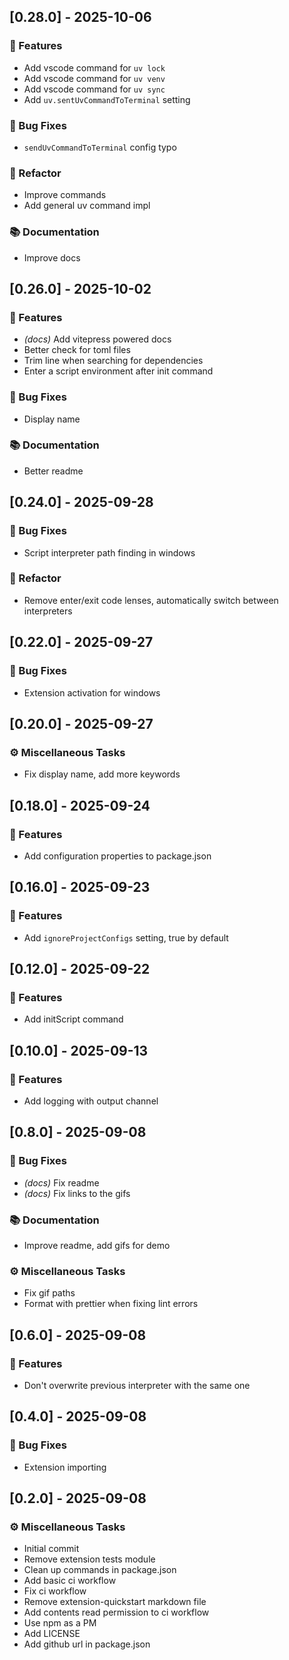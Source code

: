 ## [0.28.0] - 2025-10-06

### 🚀 Features

- Add vscode command for `uv lock`
- Add vscode command for `uv venv`
- Add vscode command for `uv sync`
- Add `uv.sentUvCommandToTerminal` setting

### 🐛 Bug Fixes

- `sendUvCommandToTerminal` config typo

### 🚜 Refactor

- Improve commands
- Add general uv command impl

### 📚 Documentation

- Improve docs
## [0.26.0] - 2025-10-02

### 🚀 Features

- *(docs)* Add vitepress powered docs
- Better check for toml files
- Trim line when searching for dependencies
- Enter a script environment after init command

### 🐛 Bug Fixes

- Display name

### 📚 Documentation

- Better readme
## [0.24.0] - 2025-09-28

### 🐛 Bug Fixes

- Script interpreter path finding in windows

### 🚜 Refactor

- Remove enter/exit code lenses, automatically switch between interpreters
## [0.22.0] - 2025-09-27

### 🐛 Bug Fixes

- Extension activation for windows
## [0.20.0] - 2025-09-27

### ⚙️ Miscellaneous Tasks

- Fix display name, add more keywords
## [0.18.0] - 2025-09-24

### 🚀 Features

- Add configuration properties to package.json
## [0.16.0] - 2025-09-23

### 🚀 Features

- Add `ignoreProjectConfigs` setting, true by default
## [0.12.0] - 2025-09-22

### 🚀 Features

- Add initScript command
## [0.10.0] - 2025-09-13

### 🚀 Features

- Add logging with output channel
## [0.8.0] - 2025-09-08

### 🐛 Bug Fixes

- *(docs)* Fix readme
- *(docs)* Fix links to the gifs

### 📚 Documentation

- Improve readme, add gifs for demo

### ⚙️ Miscellaneous Tasks

- Fix gif paths
- Format with prettier when fixing lint errors
## [0.6.0] - 2025-09-08

### 🚀 Features

- Don't overwrite previous interpreter with the same one
## [0.4.0] - 2025-09-08

### 🐛 Bug Fixes

- Extension importing
## [0.2.0] - 2025-09-08

### ⚙️ Miscellaneous Tasks

- Initial commit
- Remove extension tests module
- Clean up commands in package.json
- Add basic ci workflow
- Fix ci workflow
- Remove extension-quickstart markdown file
- Add contents read permission to ci workflow
- Use npm as a PM
- Add LICENSE
- Add github url in package.json
